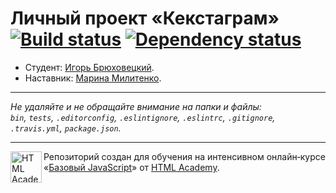 ﻿# Личный проект «Кекстаграм» [![Build status][travis-image]][travis-url] [![Dependency status][dependency-image]][dependency-url]

* Студент: [Игорь Брюховецкий](https://up.htmlacademy.ru/javascript/8/user/248432).
* Наставник: [Марина Милитенко]( https://htmlacademy.ru/profile/id227898).

---

_Не удаляйте и не обращайте внимание на папки и файлы:_<br>
_`bin`, `tests`, `.editorconfig`, `.eslintignore`, `.eslintrc`, `.gitignore`, `.travis.yml`, `package.json`._

---

<a href="https://htmlacademy.ru/intensive/javascript"><img align="left" width="50" height="50" title="HTML Academy" src="https://up.htmlacademy.ru/static/img/intensive/javascript/logo-for-github.svg"></a>

Репозиторий создан для обучения на интенсивном онлайн‑курсе «[Базовый JavaScript](https://htmlacademy.ru/intensive/javascript)» от [HTML Academy](https://htmlacademy.ru).

[travis-image]: https://travis-ci.org/htmlacademy-javascript/248432-kekstagram.svg?branch=master
[travis-url]: https://travis-ci.org/htmlacademy-javascript/248432-kekstagram
[dependency-image]: https://david-dm.org/htmlacademy-javascript/248432-kekstagram.svg?style=flat-square
[dependency-url]: https://david-dm.org/htmlacademy-javascript/248432-kekstagram

